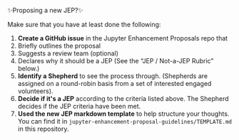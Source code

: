 ✨Proposing a new JEP?✨

Make sure that you have at least done the following:

1. **Create a GitHub issue**  in the Jupyter Enhancement Proposals repo that
 1. Briefly outlines the proposal
 2. Suggests a review team (optional)
 3. Declares why it should be a JEP (See the “JEP / Not-a-JEP Rubric” below.)
2. **Identify a Shepherd** to see the process through. (Shepherds are assigned
   on a round-robin basis from a set of interested engaged volunteers).
3. **Decide if it's a JEP** according to the criteria listed above. The Shepherd decides if the JEP criteria have been met.
4. **Used the new JEP markdown template** to help structure your thoughts. You can find it in `jupyter-enhancement-proposal-guidelines/TEMPLATE.md` in this repository.
